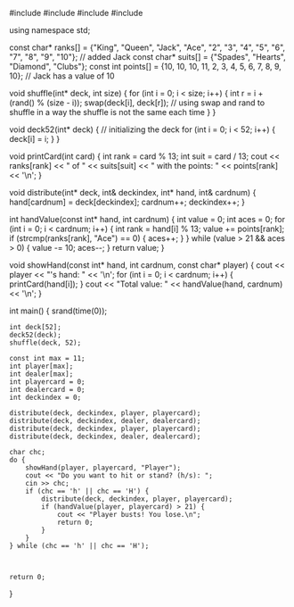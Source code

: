 #include <iostream>
#include <ctime>
#include <cstdlib>
#include <cstring>

using namespace std;

const char* ranks[] = {"King", "Queen", "Jack", "Ace", "2", "3", "4", "5", "6", "7", "8", "9", "10"}; // added Jack
const char* suits[] = {"Spades", "Hearts", "Diamond", "Clubs"};
const int points[] = {10, 10, 10, 11, 2, 3, 4, 5, 6, 7, 8, 9, 10}; // Jack has a value of 10

void shuffle(int* deck, int size) {
    for (int i = 0; i < size; i++) {
        int r = i + (rand() % (size - i));
        swap(deck[i], deck[r]); // using swap and rand to shuffle in a way the shuffle is not the same each time
    }
}

void deck52(int* deck) { // initializing the deck
    for (int i = 0; i < 52; i++) {
        deck[i] = i;
    }
}

void printCard(int card) {
    int rank = card % 13;
    int suit = card / 13;
    cout << ranks[rank] << " of " << suits[suit] << " with the points: " << points[rank] << '\n';
}

void distribute(int* deck, int& deckindex, int* hand, int& cardnum) {
    hand[cardnum] = deck[deckindex];
    cardnum++;
    deckindex++;
}

int handValue(const int* hand, int cardnum) {
    int value = 0;
    int aces = 0;
    for (int i = 0; i < cardnum; i++) {
        int rank = hand[i] % 13;
        value += points[rank];
        if (strcmp(ranks[rank], "Ace") == 0) {
            aces++;
        }
    }
    while (value > 21 && aces > 0) {
        value -= 10;
        aces--;
    }
    return value;
}

void showHand(const int* hand, int cardnum, const char* player) {
    cout << player << "'s hand: " << '\n';
    for (int i = 0; i < cardnum; i++) {
        printCard(hand[i]);
    }
    cout << "Total value: " << handValue(hand, cardnum) << '\n';
}

int main() {
    srand(time(0));

    int deck[52];
    deck52(deck);
    shuffle(deck, 52);

    const int max = 11;
    int player[max];
    int dealer[max];
    int playercard = 0;
    int dealercard = 0;
    int deckindex = 0;

    distribute(deck, deckindex, player, playercard);
    distribute(deck, deckindex, dealer, dealercard);
    distribute(deck, deckindex, player, playercard);
    distribute(deck, deckindex, dealer, dealercard);

    char chc;
    do {
        showHand(player, playercard, "Player");
        cout << "Do you want to hit or stand? (h/s): ";
        cin >> chc;
        if (chc == 'h' || chc == 'H') {
            distribute(deck, deckindex, player, playercard);
            if (handValue(player, playercard) > 21) {
                cout << "Player busts! You lose.\n";
                return 0;
            }
        }
    } while (chc == 'h' || chc == 'H');

    

    return 0;
}
